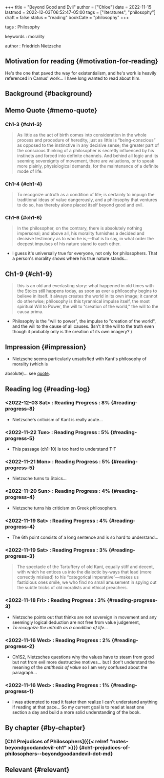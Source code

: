 +++
title = "Beyond Good and Evil"
author = ["Chloe"]
date = 2022-11-15
lastmod = 2022-12-03T06:52:47-05:00
tags = ["literatures", "philosophy"]
draft = false
status = "reading"
bookCate = "philosophy"
+++

tags
: Philosophy

keywords
: morality

author
: Friedrich Nietzsche


## Motivation for reading {#motivation-for-reading}

He's the one that paved the way for existentialism, and he's work is heavily referenced in Camus'
work... I have long wanted to read about him.


## Background {#background}


## Memo Quote {#memo-quote}


### Ch1-3 {#ch1-3}

> As little as the act of birth comes into consideration in the whole process and procedure of heredity, just as little is “being-conscious” as opposed to the instinctive in any decisive sense; the greater part of the conscious thinking of a philosopher is secretly influenced by his instincts and forced into definite channels. And behind all logic and its seeming sovereignty of movement, there are valuations, or to speak more plainly, physiological demands, for the maintenance of a definite mode of life.


### Ch1-4 {#ch1-4}

> To recognize untruth as a condition of life; is certainly to impugn the traditional ideas of value dangerously, and a philosophy that ventures to do so, has thereby alone placed itself beyond good and evil.


### Ch1-6 {#ch1-6}

> In the philosopher, on the contrary, there is absolutely nothing impersonal; and above all, his morality furnishes a decided and decisive testimony as to who he is,—that is to say, in what order the deepest impulses of his nature stand to each other.

-   I guess it's universally true for everyone, not only for
    philosophers. That a person's morality shows where his true nature
    stands...


## Ch1-9 {#ch1-9}

> this is an old and everlasting story: what happened in old times with the Stoics still happens today, as soon as ever a philosophy begins to believe in itself. It always creates the world in its own image; it cannot do otherwise; philosophy is this tyrannical impulse itself, the most spiritual Will to Power, the will to "creation of the world," the will to the causa prima.

-   Philosophy is the "will to power", the impulse to "creation of the
    world", and the will to the cause of all causes. (Isn't it the will
    to the truth even though it probably only is the creation of its own
    imagery? )


## Impression {#impression}

-   Nietzsche seems particularly unsatisfied with Kant's philosophy of morality (which is

absolute)... see [quote](#reading-progress-3).


## Reading log {#reading-log}


### <span class="timestamp-wrapper"><span class="timestamp">&lt;2022-12-03 Sat&gt; </span></span> : Reading Progress : 8% {#reading-progress-8}

-   Nietzsche's criticism of Kant is really acute...


### <span class="timestamp-wrapper"><span class="timestamp">&lt;2022-11-22 Tue&gt; </span></span> : Reading Progress : 5% {#reading-progress-5}

-   This passage (ch1-10) is too hard to understand T-T


### <span class="timestamp-wrapper"><span class="timestamp">&lt;2022-11-21 Mon&gt; </span></span> : Reading Progress : 5% {#reading-progress-5}

-   Nietzsche turns to Stoics...


### <span class="timestamp-wrapper"><span class="timestamp">&lt;2022-11-20 Sun&gt; </span></span> : Reading Progress : 4% {#reading-progress-4}

-   Nietzsche turns his criticism on Greek philosophers.


### <span class="timestamp-wrapper"><span class="timestamp">&lt;2022-11-19 Sat&gt; </span></span> : Reading Progress : 4% {#reading-progress-4}

-   The 6th point consists of a long sentence and is so hard to
    understand...


### <span class="timestamp-wrapper"><span class="timestamp">&lt;2022-11-19 Sat&gt; </span></span> : Reading Progress : 3% {#reading-progress-3}

> The spectacle of the Tartuffery of old Kant, equally stiff and decent, with which he entices us into the dialectic by-ways that lead (more correctly mislead) to his “categorical imperative”—makes us fastidious ones smile, we who find no small amusement in spying out the subtle tricks of old moralists and ethical preachers.


### <span class="timestamp-wrapper"><span class="timestamp">&lt;2022-11-18 Fri&gt; </span></span> : Reading Progress : 3% {#reading-progress-3}

-   Nietzsche points out that thinks are not sovereign in movement and
    any seemingly logical deduction are not free from value judgement,
-   _To recognize the untruth as a condition of life_...


### <span class="timestamp-wrapper"><span class="timestamp">&lt;2022-11-16 Wed&gt; </span></span> : Reading Progress : 2% {#reading-progress-2}

-   Ch1S2, Nietzsches questions why the values have to steam from good
    but not from evil more destructive motives... but I don't understand
    the meaning of the _antithesis of value_ so I am very confused about
    the paragraph...


### <span class="timestamp-wrapper"><span class="timestamp">&lt;2022-11-16 Wed&gt; </span></span> : Reading Progress : 1% {#reading-progress-1}

-   I was attempted to read it faster then realize I can't understand
    anything if reading at that pace... So my current goal is to read at
    least one section a day and build a more solid understanding of the
    book.


## By chapter {#by-chapter}


### [Ch1 Prejudices of Philosophers]({{< relref "notes-beyondgoodandevil-ch1" >}}) {#ch1-prejudices-of-philosophers--beyondgoodandevil-dot-md}


## Relevant {#relevant}
